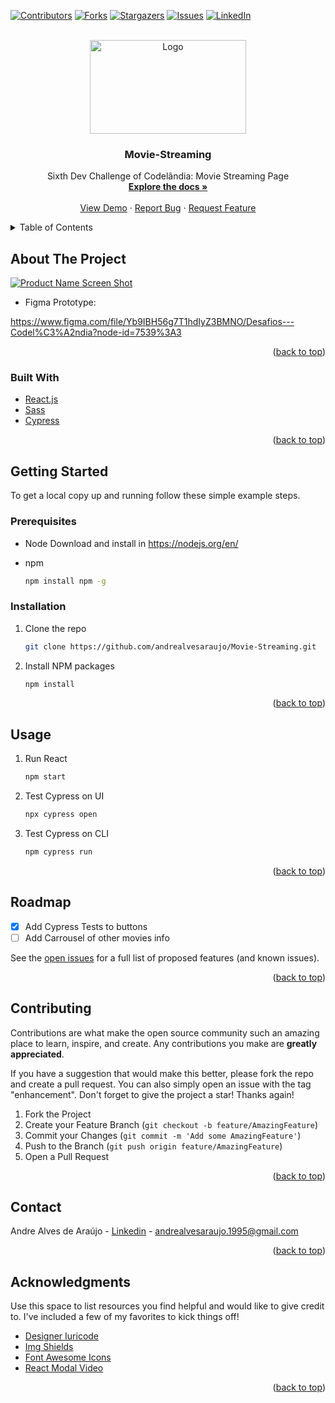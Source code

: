 <div id="top"></div>

[![Contributors][contributors-shield]][contributors-url]
[![Forks][forks-shield]][forks-url]
[![Stargazers][stars-shield]][stars-url]
[![Issues][issues-shield]][issues-url]
[![LinkedIn][linkedin-shield]][linkedin-url]

<br />
<div align="center">
  <a href="https://github.com/andrealvesaraujo/Movie-Streaming">
    <img src="https://user-images.githubusercontent.com/18336972/150545013-c8fd4282-6a00-43af-81e6-9f6604eb6b1c.png" alt="Logo" width="250" height="150">
  </a>
  
  <h3 align="center">Movie-Streaming</h3>

  <p align="center">
    Sixth Dev Challenge of Codelândia: Movie Streaming Page
    <br />
    <a href="https://github.com/andrealvesaraujo/Movie-Streaming"><strong>Explore the docs »</strong></a>
    <br />
    <br />
    <a href="https://movie-streaming-andrealvesaraujo.vercel.app/">View Demo</a>
    ·
    <a href="https://github.com/andrealvesaraujo/Movie-Streaming/issues">Report Bug</a>
    ·
    <a href="https://github.com/andrealvesaraujo/Movie-Streaming/issues">Request Feature</a>
  </p>
</div>


<details>
  <summary>Table of Contents</summary>
  <ol>
    <li>
      <a href="#about-the-project">About The Project</a>
      <ul>
        <li><a href="#built-with">Built With</a></li>
      </ul>
    </li>
    <li>
      <a href="#getting-started">Getting Started</a>
      <ul>
        <li><a href="#prerequisites">Prerequisites</a></li>
        <li><a href="#installation">Installation</a></li>
      </ul>
    </li>
    <li><a href="#usage">Usage</a></li>
    <li><a href="#roadmap">Roadmap</a></li>
    <li><a href="#contributing">Contributing</a></li>
    <li><a href="#contact">Contact</a></li>
    <li><a href="#acknowledgments">Acknowledgments</a></li>
  </ol>
</details>


## About The Project

[![Product Name Screen Shot][product-screenshot]](https://movie-streaming-andrealvesaraujo.vercel.app/)

* Figma Prototype:

https://www.figma.com/file/Yb9IBH56g7T1hdIyZ3BMNO/Desafios---Codel%C3%A2ndia?node-id=7539%3A3 


<p align="right">(<a href="#top">back to top</a>)</p>


### Built With

* [React.js](https://reactjs.org/)
* [Sass](https://sass-lang.com/)
* [Cypress](https://www.cypress.io/)

<p align="right">(<a href="#top">back to top</a>)</p>

## Getting Started

To get a local copy up and running follow these simple example steps.

### Prerequisites

* Node
  Download and install in https://nodejs.org/en/
  
* npm
  ```sh
  npm install npm -g
  ```

### Installation

1. Clone the repo
   ```sh
   git clone https://github.com/andrealvesaraujo/Movie-Streaming.git
   ```
   
2. Install NPM packages
   ```sh
   npm install
   ```
   
<p align="right">(<a href="#top">back to top</a>)</p>


## Usage

1. Run React

    ```sh
    npm start 
    ```
    
2. Test Cypress on UI

    ```sh
    npx cypress open 
    ```
 
3. Test Cypress on CLI

    ```sh
    npm cypress run
    ```
    
<p align="right">(<a href="#top">back to top</a>)</p>

## Roadmap

- [x] Add Cypress Tests to buttons
- [ ] Add Carrousel of other movies info

See the [open issues](https://github.com/andrealvesaraujo/Movie-Streaming/issues) for a full list of proposed features (and known issues).

<p align="right">(<a href="#top">back to top</a>)</p>

## Contributing

Contributions are what make the open source community such an amazing place to learn, inspire, and create. Any contributions you make are **greatly appreciated**.

If you have a suggestion that would make this better, please fork the repo and create a pull request. You can also simply open an issue with the tag "enhancement".
Don't forget to give the project a star! Thanks again!

1. Fork the Project
2. Create your Feature Branch (`git checkout -b feature/AmazingFeature`)
3. Commit your Changes (`git commit -m 'Add some AmazingFeature'`)
4. Push to the Branch (`git push origin feature/AmazingFeature`)
5. Open a Pull Request

<p align="right">(<a href="#top">back to top</a>)</p>

## Contact

Andre Alves de Araújo - [Linkedin](https://www.linkedin.com/in/andre-alves-araujo/) - andrealvesaraujo.1995@gmail.com

<p align="right">(<a href="#top">back to top</a>)</p>

## Acknowledgments

Use this space to list resources you find helpful and would like to give credit to. I've included a few of my favorites to kick things off!

* [Designer Iuricode](https://www.linkedin.com/in/iuricode/)
* [Img Shields](https://shields.io)
* [Font Awesome Icons](https://fontawesome.com/v5.15/how-to-use/on-the-web/using-with/react)
* [React Modal Video](https://www.npmjs.com/package/react-modal-video)

<p align="right">(<a href="#top">back to top</a>)</p>

[contributors-shield]: https://img.shields.io/github/contributors/andrealvesaraujo/Movie-Streaming.svg?style=for-the-badge
[contributors-url]: https://github.com/andrealvesaraujo/Movie-Streaming/graphs/contributors
[forks-shield]: https://img.shields.io/github/forks/andrealvesaraujo/Movie-Streaming.svg?style=for-the-badge
[forks-url]: https://github.com/andrealvesaraujo/Movie-Streaming/network/members
[stars-shield]: https://img.shields.io/github/stars/andrealvesaraujo/Movie-Streaming.svg?style=for-the-badge
[stars-url]: https://github.com/andrealvesaraujo/Movie-Streaming/stargazers
[issues-shield]: https://img.shields.io/github/issues/andrealvesaraujo/Movie-Streaming.svg?style=for-the-badge
[issues-url]: https://github.com/andrealvesaraujo/Movie-Streaming/issues
[linkedin-shield]: https://img.shields.io/badge/-LinkedIn-black.svg?style=for-the-badge&logo=linkedin&colorB=555
[linkedin-url]: https://www.linkedin.com/in/andre-alves-araujo/
[product-screenshot]: https://user-images.githubusercontent.com/18336972/150701501-9102386a-8f82-4a5e-94b2-a219140fa278.png

